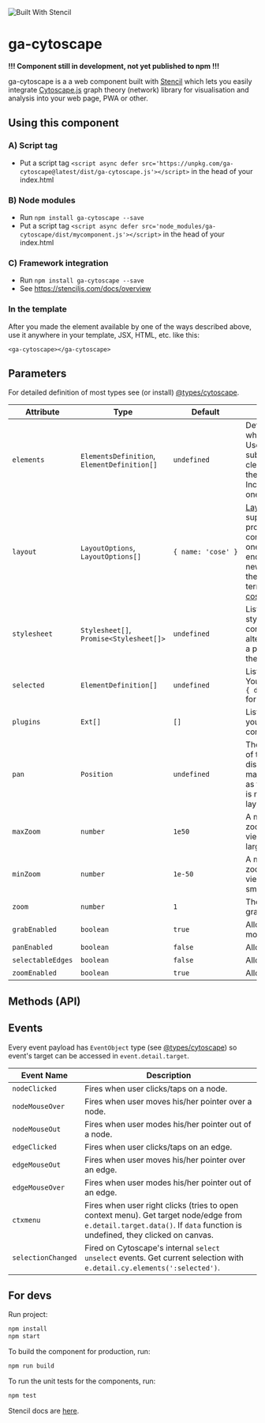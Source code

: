 ![Built With Stencil](https://img.shields.io/badge/-Built%20With%20Stencil-16161d.svg?logo=data%3Aimage%2Fsvg%2Bxml%3Bbase64%2CPD94bWwgdmVyc2lvbj0iMS4wIiBlbmNvZGluZz0idXRmLTgiPz4KPCEtLSBHZW5lcmF0b3I6IEFkb2JlIElsbHVzdHJhdG9yIDE5LjIuMSwgU1ZHIEV4cG9ydCBQbHVnLUluIC4gU1ZHIFZlcnNpb246IDYuMDAgQnVpbGQgMCkgIC0tPgo8c3ZnIHZlcnNpb249IjEuMSIgaWQ9IkxheWVyXzEiIHhtbG5zPSJodHRwOi8vd3d3LnczLm9yZy8yMDAwL3N2ZyIgeG1sbnM6eGxpbms9Imh0dHA6Ly93d3cudzMub3JnLzE5OTkveGxpbmsiIHg9IjBweCIgeT0iMHB4IgoJIHZpZXdCb3g9IjAgMCA1MTIgNTEyIiBzdHlsZT0iZW5hYmxlLWJhY2tncm91bmQ6bmV3IDAgMCA1MTIgNTEyOyIgeG1sOnNwYWNlPSJwcmVzZXJ2ZSI%2BCjxzdHlsZSB0eXBlPSJ0ZXh0L2NzcyI%2BCgkuc3Qwe2ZpbGw6I0ZGRkZGRjt9Cjwvc3R5bGU%2BCjxwYXRoIGNsYXNzPSJzdDAiIGQ9Ik00MjQuNywzNzMuOWMwLDM3LjYtNTUuMSw2OC42LTkyLjcsNjguNkgxODAuNGMtMzcuOSwwLTkyLjctMzAuNy05Mi43LTY4LjZ2LTMuNmgzMzYuOVYzNzMuOXoiLz4KPHBhdGggY2xhc3M9InN0MCIgZD0iTTQyNC43LDI5Mi4xSDE4MC40Yy0zNy42LDAtOTIuNy0zMS05Mi43LTY4LjZ2LTMuNkgzMzJjMzcuNiwwLDkyLjcsMzEsOTIuNyw2OC42VjI5Mi4xeiIvPgo8cGF0aCBjbGFzcz0ic3QwIiBkPSJNNDI0LjcsMTQxLjdIODcuN3YtMy42YzAtMzcuNiw1NC44LTY4LjYsOTIuNy02OC42SDMzMmMzNy45LDAsOTIuNywzMC43LDkyLjcsNjguNlYxNDEuN3oiLz4KPC9zdmc%2BCg%3D%3D&colorA=16161d&style=flat-square)

# ga-cytoscape

**!!! Component still in development, not yet published to npm !!!**

ga-cytoscape is a a web component built with [Stencil](https://stenciljs.com) which lets you
easily integrate [Cytoscape.js](http://js.cytoscape.org/) graph theory (network) library for
visualisation and analysis into your web page, PWA or other.

## Using this component

### A) Script tag

- Put a script tag `<script async defer src='https://unpkg.com/ga-cytoscape@latest/dist/ga-cytoscape.js'></script>` in the head of your index.html

### B) Node modules
- Run `npm install ga-cytoscape --save`
- Put a script tag `<script async defer src='node_modules/ga-cytoscape/dist/mycomponent.js'></script>` in the head of your index.html


### C) Framework integration
- Run `npm install ga-cytoscape --save`
- See https://stenciljs.com/docs/overview

### In the template

After you made the element available by one of the ways described above, use it anywhere in
your template, JSX, HTML, etc. like this:
```
<ga-cytoscape></ga-cytoscape>
```

## Parameters

For detailed definition of most types see (or install) [@types/cytoscape](https://github.com/DefinitelyTyped/DefinitelyTyped/blob/master/types/cytoscape/index.d.ts).

Attribute | Type | Default | Description
--------- | ---- | ------- | -----------
`elements` | `ElementsDefinition`, `ElementDefinition[]` | `undefined` | Definition of graph elements which should be rendered. Use for initial render. Any subsequent changes will clear the graph and render the new definition. For Incremental changed use one of the methods.
`layout` | `LayoutOptions`, `LayoutOptions[]` | <code>{&nbsp;name:&nbsp;'cose'&nbsp;}</code> | [Layout(s)](http://js.cytoscape.org/#layouts) to auto-run with supplied elements. If you provide an array, the component will run layouts one by one and wait for the end of each execution. When new layout(s) are supplied the previous batch will be terminated. The default is [cose layout](http://js.cytoscape.org/#layouts/cose).
`stylesheet` | `Stylesheet[]`, `Promise<Stylesheet[]>` | `undefined` | List of [stylesheets](http://js.cytoscape.org/#style) used to style the graph. For convenience, this option can alternatively be specified as a promise that resolves to the stylesheet(s).
`selected` | `ElementDefinition[]` | `undefined` | List of selected elements. You need to define at least <code>{&nbsp;data:&nbsp;{&nbsp;id:&nbsp;"your_id"&nbsp;}&nbsp;}</code> for each object in the array.
`plugins` | `Ext[]` | `[]` | List of Cytoscape [extensions](http://js.cytoscape.org/#extensions) you want to use in the component.
`pan` | `Position` | `undefined` | The initial panning position of the graph. Make sure to disable viewport manipulation options, such as fit, in your layout so that it is not overridden when the layout is applied.
`maxZoom` | `number` | `1e50` | A maximum bound on the zoom level of the graph. The viewport can not be scaled larger than this zoom level.
`minZoom` | `number` | `1e-50` | A minimum bound on the zoom level of the graph. The viewport can not be scaled smaller than this zoom level.
`zoom` | `number` | `1` | The initial zoom level of the graph.
`grabEnabled` | `boolean` | `true` | Allow grabbing nodes and moving them around.
`panEnabled` | `boolean` | `false` | Allow panning.
`selectableEdges` | `boolean` | `false` | Allow selecting edges.
`zoomEnabled` | `boolean` | `true` | Allow zooming.

## Methods (API)

## Events

Every event payload has `EventObject` type (see [@types/cytoscape](https://github.com/DefinitelyTyped/DefinitelyTyped/blob/master/types/cytoscape/index.d.ts)) so event's target can be accessed in `event.detail.target`.

Event Name | Description
---------- | -----------
`nodeClicked` | Fires when user clicks/taps on a node.
`nodeMouseOver` | Fires when user moves his/her pointer over a node.
`nodeMouseOut` | Fires when user modes his/her pointer out of a node.
`edgeClicked` | Fires when user clicks/taps on an edge.
`edgeMouseOut` | Fires when user moves his/her pointer over an edge.
`edgeMouseOver` | Fires when user modes his/her pointer out of an edge.
`ctxmenu` | Fires when user right clicks (tries to open context menu). Get target node/edge from `e.detail.target.data()`. If `data` function is undefined, they clicked on canvas.
`selectionChanged` | Fired on Cytoscape's internal `select unselect` events. Get current selection with `e.detail.cy.elements(':selected')`.

## For devs

Run project:

```bash
npm install
npm start
```

To build the component for production, run:

```bash
npm run build
```

To run the unit tests for the components, run:

```bash
npm test
```

Stencil docs are [here](https://stenciljs.com/docs/my-first-component).


